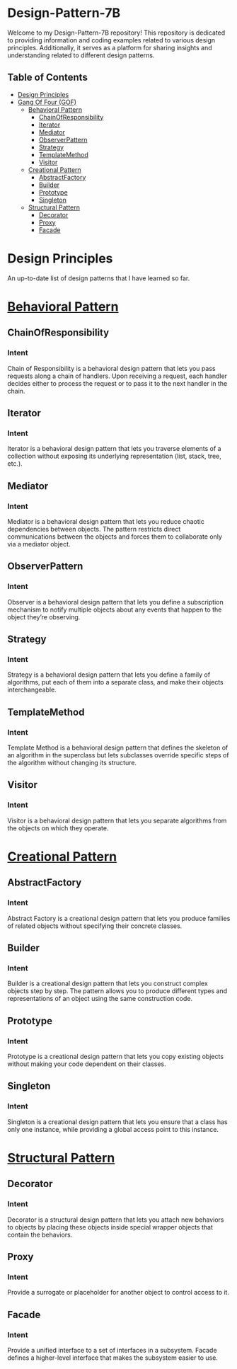 # Design-Pattern-7B

Welcome to my Design-Pattern-7B repository! This repository is dedicated to providing information and coding examples related to various design principles. Additionally, it serves as a platform for sharing insights and understanding related to different design patterns.

## Table of Contents
- [Design Principles](#design-principles)
- [Gang Of Four (GOF)](https://github.com/determinoX/Design-Pattern-7B/tree/main/Design%20Patterns/src/GOF)
  - [Behavioral Pattern](https://github.com/determinoX/Design-Pattern-7B/tree/main/Design%20Patterns/src/GOF/BehavioralPattern)
    - [ChainOfResponsibility](https://github.com/determinoX/Design-Pattern-7B/tree/main/Design%20Patterns/src/GOF/BehavioralPattern/ChainOfResponsibility)
    - [Iterator](https://github.com/determinoX/Design-Pattern-7B/tree/main/Design%20Patterns/src/GOF/BehavioralPattern/Iterator)
    - [Mediator](https://github.com/determinoX/Design-Pattern-7B/tree/main/Design%20Patterns/src/GOF/BehavioralPattern/Mediator)
    - [ObserverPattern](https://github.com/determinoX/Design-Pattern-7B/tree/main/Design%20Patterns/src/GOF/BehavioralPattern/Observer)
    - [Strategy](https://github.com/determinoX/Design-Pattern-7B/tree/main/Design%20Patterns/src/GOF/BehavioralPattern/Strategy)
    - [TemplateMethod](https://github.com/determinoX/Design-Pattern-7B/tree/main/Design%20Patterns/src/GOF/BehavioralPattern/TemplateMethod)
    - [Visitor](https://github.com/determinoX/Design-Pattern-7B/tree/main/Design%20Patterns/src/GOF/BehavioralPattern/Visitor)
  - [Creational Pattern](https://github.com/determinoX/Design-Pattern-7B/tree/main/Design%20Patterns/src/GOF/CreationalPattern)
    - [AbstractFactory](https://github.com/determinoX/Design-Pattern-7B/tree/main/Design%20Patterns/src/GOF/CreationalPattern/AbstractFactory)
    - [Builder](https://github.com/determinoX/Design-Pattern-7B/tree/main/Design%20Patterns/src/GOF/CreationalPattern/Builder)
    - [Prototype]()
    - [Singleton]()
  - [Structural Pattern](https://github.com/determinoX/Design-Pattern-7B/tree/main/Design%20Patterns/src/GOF/StructuralPattern)
    - [Decorator](https://github.com/determinoX/Design-Pattern-7B/tree/main/Design%20Patterns/src/GOF/StructuralPattern/Decorator)
    - [Proxy](https://github.com/determinoX/Design-Pattern-7B/tree/main/Design%20Patterns/src/GOF/StructuralPattern/Proxy)
    - [Facade](https://github.com/determinoX/Design-Pattern-7B/tree/main/Design%20Patterns/src/GOF/StructuralPattern/Facade)

# Design Principles
An up-to-date list of design patterns that I have learned so far.
# [Behavioral Pattern](https://github.com/determinoX/Design-Pattern-7B/tree/main/Design%20Patterns/src/GOF/BehavioralPattern)
## ChainOfResponsibility
### Intent
Chain of Responsibility is a behavioral design pattern that lets you pass requests along a chain of handlers. Upon receiving a request, each handler decides either to process the request or to pass it to the next handler in the chain.
## Iterator
### Intent
Iterator is a behavioral design pattern that lets you traverse elements of a collection without exposing its underlying representation (list, stack, tree, etc.).
## Mediator
### Intent
Mediator is a behavioral design pattern that lets you reduce chaotic dependencies between objects. The pattern restricts direct communications between the objects and forces them to collaborate only via a mediator object.
## ObserverPattern
### Intent
Observer is a behavioral design pattern that lets you define a subscription mechanism to notify multiple objects about any events that happen to the object they’re observing.
## Strategy
### Intent
Strategy is a behavioral design pattern that lets you define a family of algorithms, put each of them into a separate class, and make their objects interchangeable.
## TemplateMethod
### Intent
Template Method is a behavioral design pattern that defines the skeleton of an algorithm in the superclass but lets subclasses override specific steps of the algorithm without changing its structure.
## Visitor
### Intent
Visitor is a behavioral design pattern that lets you separate algorithms from the objects on which they operate.

# [Creational Pattern](https://github.com/determinoX/Design-Pattern-7B/tree/main/Design%20Patterns/src/GOF/CreationalPattern)
## AbstractFactory
### Intent
Abstract Factory is a creational design pattern that lets you produce families of related objects without specifying their concrete classes.
## Builder
### Intent
Builder is a creational design pattern that lets you construct complex objects step by step. The pattern allows you to produce different types and representations of an object using the same construction code.
## Prototype
### Intent
Prototype is a creational design pattern that lets you copy existing objects without making your code dependent on their classes.
## Singleton
### Intent
Singleton is a creational design pattern that lets you ensure that a class has only one instance, while providing a global access point to this instance.

# [Structural Pattern](https://github.com/determinoX/Design-Pattern-7B/tree/main/Design%20Patterns/src/GOF/StructuralPattern)
## Decorator
### Intent
Decorator is a structural design pattern that lets you attach new behaviors to objects by placing these objects inside special wrapper objects that contain the behaviors.
## Proxy
### Intent
Provide a surrogate or placeholder for another object to control access to it.
## Facade
### Intent
Provide a unified interface to a set of interfaces in a subsystem. Facade defines a higher-level interface that makes the 
subsystem easier to use.



